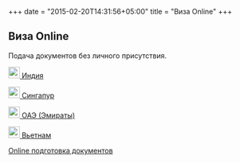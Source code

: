 +++
date = "2015-02-20T14:31:56+05:00"
title = "Виза Online"
+++


## Виза Online
Подача документов без личного присутствия.

<p>
        <a href="/online/india">
          <img  class="img-rounded" width="23" src="/flags/in.png">
          Индия
        </a>
</p>
<p>
    <a href="/online/singapore">
      <img  class="img-rounded" width="23" src="/flags/sg.png">
      Сингапур
    </a>
</p>
<p>
    <a href="/online/emirates">
      <img  class="img-rounded" width="23" src="/flags/ae.png">
      ОАЭ (Эмираты)
    </a>
</p>
<p>
    <a href="/online/vietnam">
      <img  class="img-rounded" width="23" src="/flags/vn.png">
      Вьетнам
    </a>
</p>
<p>
        <a href="/home/online-others">
          Online подготовка документов 
        </a>
</p>


